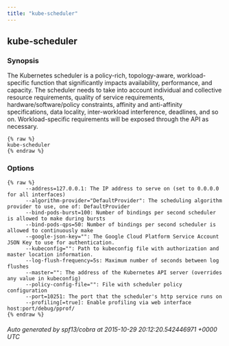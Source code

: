```yaml
---
title: "kube-scheduler"
---
```



## kube-scheduler



### Synopsis


The Kubernetes scheduler is a policy-rich, topology-aware,
workload-specific function that significantly impacts availability, performance,
and capacity. The scheduler needs to take into account individual and collective
resource requirements, quality of service requirements, hardware/software/policy
constraints, affinity and anti-affinity specifications, data locality, inter-workload
interference, deadlines, and so on. Workload-specific requirements will be exposed
through the API as necessary.

```
{% raw %}
kube-scheduler
{% endraw %}
```

### Options

```
{% raw %}
      --address=127.0.0.1: The IP address to serve on (set to 0.0.0.0 for all interfaces)
      --algorithm-provider="DefaultProvider": The scheduling algorithm provider to use, one of: DefaultProvider
      --bind-pods-burst=100: Number of bindings per second scheduler is allowed to make during bursts
      --bind-pods-qps=50: Number of bindings per second scheduler is allowed to continuously make
      --google-json-key="": The Google Cloud Platform Service Account JSON Key to use for authentication.
      --kubeconfig="": Path to kubeconfig file with authorization and master location information.
      --log-flush-frequency=5s: Maximum number of seconds between log flushes
      --master="": The address of the Kubernetes API server (overrides any value in kubeconfig)
      --policy-config-file="": File with scheduler policy configuration
      --port=10251: The port that the scheduler's http service runs on
      --profiling[=true]: Enable profiling via web interface host:port/debug/pprof/
{% endraw %}
```

###### Auto generated by spf13/cobra at 2015-10-29 20:12:20.542446971 +0000 UTC



